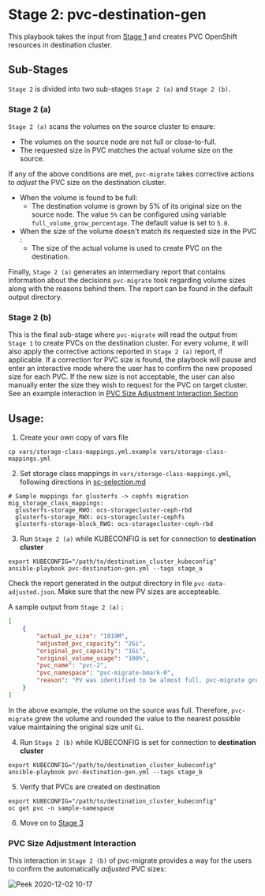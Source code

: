 # Stage 2: pvc-destination-gen

This playbook takes the input from [Stage 1](../1_pvc_data_gen) and creates PVC OpenShift resources in destination cluster.

## Sub-Stages

`Stage 2` is divided into two sub-stages `Stage 2 (a)` and `Stage 2 (b)`. 

### Stage 2 (a)

`Stage 2 (a)` scans the volumes on the source cluster to ensure:

* The volumes on the source node are not full or close-to-full.
* The requested size in PVC matches the actual volume size on the source.

If any of the above conditions are met, `pvc-migrate` takes corrective actions to _adjust_ the PVC size on the destination cluster. 

* When the volume is found to be full:
  * The destination volume is grown by 5% of its original size on the source node. The value `5%` can be configured using variable `full_volume_grow_percentage`. The default value is set to `5.0`.
* When the size of the volume doesn't match its requested size in the PVC :
  * The size of the actual volume is used to create PVC on the destination.

Finally, `Stage 2 (a)` generates an intermediary report that contains information about the decisions `pvc-migrate` took regarding volume sizes along with the reasons behind them. The report can be found in the default output directory. 

### Stage 2 (b)

This is the final sub-stage where `pvc-migrate` will read the output from `Stage 1` to create PVCs on the destination cluster. For every volume, it will also apply the corrective actions reported in `Stage 2 (a)` report, if applicable. If a correction for PVC size is found, the playbook will pause and enter an interactive mode where the user has to confirm the new proposed size for each PVC. If the new size is not acceptable, the user can also manually enter the size they wish to request for the PVC on target cluster. See an example interaction in [PVC Size Adjustment Interaction Section](#pvc-size-adjustment-interaction)

## Usage:

1. Create your own copy of vars file
```
cp vars/storage-class-mappings.yml.example vars/storage-class-mappings.yml
```

2. Set storage class mappings in `vars/storage-class-mappings.yml`, following directions in [sc-selection.md](../docs/sc-selection.md)

```
# Sample mappings for glusterfs -> cephfs migration
mig_storage_class_mappings:
  glusterfs-storage_RWO: ocs-storagecluster-ceph-rbd
  glusterfs-storage_RWX: ocs-storagecluster-cephfs
  glusterfs-storage-block_RWO: ocs-storagecluster-ceph-rbd
```

3. Run `Stage 2 (a)` while KUBECONFIG is set for connection to **destination cluster**
```
export KUBECONFIG="/path/to/destination_cluster_kubeconfig"
ansible-playbook pvc-destination-gen.yml --tags stage_a
```
Check the report generated in the output directory in file `pvc-data-adjusted.json`. Make sure that the new PV sizes are accepteable. 

A sample output from `Stage 2 (a)` :

```json
[
    {
        "actual_pv_size": "1019M",
        "adjusted_pvc_capacity": "2Gi",
        "original_pvc_capacity": "1Gi",
        "original_volume_usage": "100%",
        "pvc_name": "pvc-2",
        "pvc_namespace": "pvc-migrate-bmark-0",
        "reason": "PV was identified to be almost full. pvc-migrate grew the original size by 5%."
    }
]
```

In the above example, the volume on the source was full. Therefore, `pvc-migrate` grew the volume and rounded the value to the nearest possible value maintaining the original size unit `Gi`. 

4. Run `Stage 2 (b)` while KUBECONFIG is set for connection to **destination cluster**
```
export KUBECONFIG="/path/to/destination_cluster_kubeconfig"
ansible-playbook pvc-destination-gen.yml --tags stage_b
```

5. Verify that PVCs are created on destination

```
export KUBECONFIG="/path/to/destination_cluster_kubeconfig"
oc get pvc -n sample-namespace
```

6. Move on to [Stage 3](../3_run_rsync)

### PVC Size Adjustment Interaction

This interaction in `Stage 2 (b)` of pvc-migrate provides a way for the users to confirm the automatically _adjusted_ PVC sizes: 

![Peek 2020-12-02 10-17](https://user-images.githubusercontent.com/9839757/100891860-b82b3200-3487-11eb-9ee8-5c6f140db654.gif)